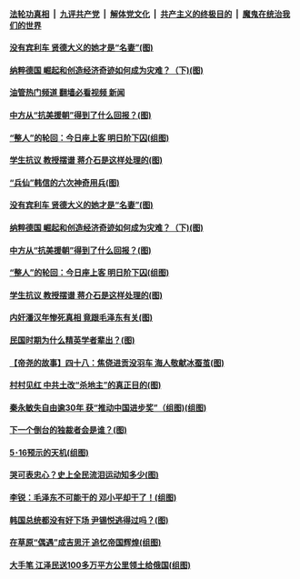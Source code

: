 ####  [法轮功真相](../../../../basic/blob/master/README.md?t=06101731) &nbsp;|&nbsp; [九评共产党](../../../../9ping.md/blob/master/README.md?t=06101731) &nbsp;|&nbsp; [解体党文化](../../../../jtdwh.md/blob/master/README.md?t=06101731)  &nbsp;|&nbsp; [共产主义的终极目的](../../../../gczydzjmd.md/blob/master/README.md?t=06101731) &nbsp;|&nbsp; [魔鬼在统治我们的世界](../../../../mgztzwmdsj.md/blob/master/README.md?t=06101731) 

#### [没有宾利车 贤德大义的她才是“名妻”(图)](../pages/p6/1008719.md?t=06101731) 

#### [纳粹德国 崛起和创造经济奇迹如何成为灾难？（下)(图)](../pages/p6/1008294.md?t=06101731) 

#### [油管热门频道 翻墙必看视频 新闻](http://45.76.130.85:81/youtube.html?06101731)

#### [中方从“抗美援朝”得到了什么回报？(图)](../pages/p6/1008504.md?t=06101731) 

#### [“整人”的轮回：今日座上客 明日阶下囚(组图)](../pages/p6/1008259.md?t=06101731) 


#### [学生抗议 教授摆谱 蒋介石是这样处理的(图)](../pages/p6/1008436.md?t=06101731) 

#### [“兵仙”韩信的六次神奇用兵(图)](../pages/p6/1008666.md?t=06101731) 

#### [没有宾利车 贤德大义的她才是“名妻”(图)](../pages/p6/1008719.md?t=06101731) 

#### [纳粹德国 崛起和创造经济奇迹如何成为灾难？（下)(图)](../pages/p6/1008294.md?t=06101731) 


#### [中方从“抗美援朝”得到了什么回报？(图)](../pages/p6/1008504.md?t=06101731) 

#### [“整人”的轮回：今日座上客 明日阶下囚(组图)](../pages/p6/1008259.md?t=06101731) 


#### [学生抗议 教授摆谱 蒋介石是这样处理的(图)](../pages/p6/1008436.md?t=06101731) 

#### [内奸潘汉年惨死真相 竟跟毛泽东有关(图)](../pages/p6/1008203.md?t=06101731) 

#### [民国时期为什么精英学者辈出？(图)](../pages/p6/1008508.md?t=06101731) 

#### [【帝尧的故事】四十八：焦侥进贡没羽车 海人敬献冰蚕茧(图)](../pages/p6/981448.md?t=06101731) 

#### [村村见红 中共土改“杀地主”的真正目的(图)](../pages/p6/1008295.md?t=06101731) 

#### [秦永敏失自由逾30年 获“推动中国进步奖”（组图)(组图)](../pages/p6/1008449.md?t=06101731) 

#### [下一个倒台的独裁者会是谁？(图)](../pages/p6/1008398.md?t=06101731) 

#### [5･16预示的天机(组图)](../pages/p6/1006409.md?t=06101731) 

#### [哭可表忠心？史上全民流泪运动知多少(图)](../pages/p6/1008402.md?t=06101731) 

#### [李锐：毛泽东不可能干的 邓小平却干了！(组图)](../pages/p6/1008296.md?t=06101731) 

#### [韩国总统都没有好下场 尹锡悦逃得过吗？(图)](../pages/p6/1008399.md?t=06101731) 

#### [在草原“偶遇”成吉思汗 追忆帝国辉煌(组图)](../pages/p6/1006690.md?t=06101731) 

#### [大手笔 江泽民送100多万平方公里领土给俄国(组图)](../pages/p6/1008163.md?t=06101731) 

<img src='http://gfw-breaker.win/goodnews/indexes/p6.md' width='0px' height='0px'/>
